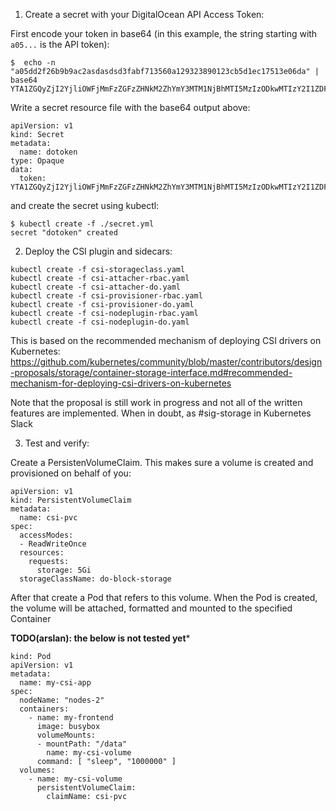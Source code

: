 1. Create a secret with your DigitalOcean API Access Token:


First encode your token in base64 (in this example, the string starting with
`a05...` is the API token):

```
$  echo -n "a05dd2f26b9b9ac2asdasdsd3fabf713560a129323890123cb5d1ec17513e06da" | base64
YTA1ZGQyZjI2YjliOWFjMmFzZGFzZHNkM2ZhYmY3MTM1NjBhMTI5MzIzODkwMTIzY2I1ZDFlYzE3NTEzZTA2ZGE=
```

Write a secret resource file with the base64 output above:

```
apiVersion: v1
kind: Secret
metadata:
  name: dotoken
type: Opaque
data:
  token: YTA1ZGQyZjI2YjliOWFjMmFzZGFzZHNkM2ZhYmY3MTM1NjBhMTI5MzIzODkwMTIzY2I1ZDFlYzE3NTEzZTA2ZGE=
```

and create the secret using kubectl:

```
$ kubectl create -f ./secret.yml
secret "dotoken" created
```


2. Deploy the CSI plugin and sidecars:

```
kubectl create -f csi-storageclass.yaml
kubectl create -f csi-attacher-rbac.yaml
kubectl create -f csi-attacher-do.yaml
kubectl create -f csi-provisioner-rbac.yaml
kubectl create -f csi-provisioner-do.yaml
kubectl create -f csi-nodeplugin-rbac.yaml
kubectl create -f csi-nodeplugin-do.yaml
```

This is based on the recommended mechanism of deploying CSI drivers on Kubernetes: https://github.com/kubernetes/community/blob/master/contributors/design-proposals/storage/container-storage-interface.md#recommended-mechanism-for-deploying-csi-drivers-on-kubernetes

Note that the proposal is still work in progress and not all of the written
features are implemented. When in doubt, as #sig-storage in Kubernetes Slack

3. Test and verify:

Create a PersistenVolumeClaim. This makes sure a volume is created and provisioned on behalf of you:

```
apiVersion: v1
kind: PersistentVolumeClaim
metadata:
  name: csi-pvc
spec:
  accessModes:
  - ReadWriteOnce
  resources:
    requests:
      storage: 5Gi
  storageClassName: do-block-storage
```

After that create a Pod that refers to this volume. When the Pod is created, the volume will be attached, formatted and mounted to the specified Container

**TODO(arslan): the below is not tested yet***

```
kind: Pod
apiVersion: v1
metadata:
  name: my-csi-app
spec:
  nodeName: "nodes-2"
  containers:
    - name: my-frontend
      image: busybox
      volumeMounts:
      - mountPath: "/data"
        name: my-csi-volume
      command: [ "sleep", "1000000" ]
  volumes:
    - name: my-csi-volume
      persistentVolumeClaim:
        claimName: csi-pvc 
```
